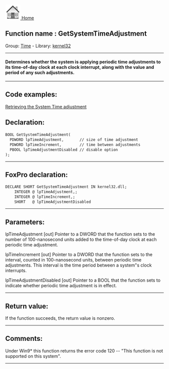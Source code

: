 [<img src="../../images/home.png"> Home ](https://github.com/VFPX/Win32API)  

## Function name : GetSystemTimeAdjustment
Group: [Time](../../functions_group.md#Time)  -  Library: [kernel32](../../Libraries.md#kernel32)  
***  


#### Determines whether the system is applying periodic time adjustments to its time-of-day clock at each clock interrupt, along with the value and period of any such adjustments.
***  


## Code examples:
[Retrieving the System Time adjustment](../../samples/sample_072.md)  

## Declaration:
```foxpro  
BOOL GetSystemTimeAdjustment(
  PDWORD lpTimeAdjustment,       // size of time adjustment
  PDWORD lpTimeIncrement,        // time between adjustments
  PBOOL lpTimeAdjustmentDisabled // disable option
);  
```  
***  


## FoxPro declaration:
```foxpro  
DECLARE SHORT GetSystemTimeAdjustment IN kernel32.dll;
	INTEGER @ lpTimeAdjustment,;
	INTEGER @ lpTimeIncrement,;
	SHORT   @ lpTimeAdjustmentDisabled  
```  
***  


## Parameters:
lpTimeAdjustment 
[out] Pointer to a DWORD that the function sets to the number of 100-nanosecond units added to the time-of-day clock at each periodic time adjustment. 

lpTimeIncrement 
[out] Pointer to a DWORD that the function sets to the interval, counted in 100-nanosecond units, between periodic time adjustments. This interval is the time period between a system"s clock interrupts. 

lpTimeAdjustmentDisabled 
[out] Pointer to a BOOL that the function sets to indicate whether periodic time adjustment is in effect.  
***  


## Return value:
If the function succeeds, the return value is nonzero.  
***  


## Comments:
Under Win9* this function returns the error code 120 -- "This function is not supported on this system".  
  
***  

